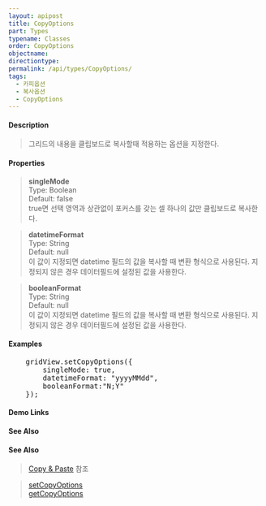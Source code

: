 ```yaml
---
layout: apipost
title: CopyOptions
part: Types
typename: Classes
order: CopyOptions
objectname: 
directiontype: 
permalink: /api/types/CopyOptions/
tags:
  - 카피옵션
  - 복사옵션
  - CopyOptions
---
```


#### Description

> 그리드의 내용을 클립보드로 복사할때 적용하는 옵션을 지정한다.  

#### Properties

> **singleMode**  
> Type: Boolean  
> Default: false  
> true면 선택 영역과 상관없이 포커스를 갖는 셀 하나의 값만 클립보드로 복사한다.  

> **datetimeFormat**  
> Type: String  
> Default: null  
> 이 값이 지정되면 datetime 필드의 값을 복사할 때 변환 형식으로 사용된다. 지정되지 않은 경우 데이터필드에 설정된 값을 사용한다.  

> **booleanFormat**  
> Type: String  
> Default: null  
> 이 값이 지정되면 datetime 필드의 값을 복사할 때 변환 형식으로 사용된다. 지정되지 않은 경우 데이터필드에 설정된 값을 사용한다.  

#### Examples   

<pre class="prettyprint">
    gridView.setCopyOptions({
        singleMode: true,
        datetimeFormat: "yyyyMMdd",
        booleanFormat:"N;Y"
    });
</pre>

#### Demo Links
#### See Also

#### See Also

> [Copy & Paste](http://demo.realgrid.net/Demo/CopyAndPaste) 참조

> [setCopyOptions](/api/GridBase/setCopyOptions/)   
> [getCopyOptions](/api/GridBase/getCopyOptions/)   
